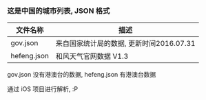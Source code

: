 ### 这是中国的城市列表, JSON 格式

|文件名称|描述|
|------|------|
|gov.json|来自国家统计局的数据, 更新时间2016.07.31|
|hefeng.json|和风天气官网数据 V1.3|

gov.json 没有港澳台的数据, hefeng.json 有港澳台数据

通过 iOS 项目进行解析, :P